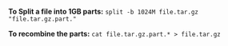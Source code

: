 **To Split a file into 1GB parts:**
`split -b 1024M file.tar.gz "file.tar.gz.part."`

**To recombine the parts:**
`cat file.tar.gz.part.* > file.tar.gz`
